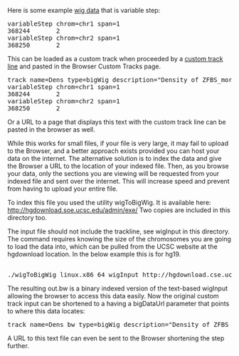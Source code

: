 Here is some example [wig data](http://genome.ucsc.edu/FAQ/FAQformat.html#format6) that is variable step:

<pre>
variableStep chrom=chr1 span=1
368244       2
variableStep chrom=chr2 span=1
368250       2
</pre>

This can be loaded as a custom track when proceeded by a [custom track line](http://genome.ucsc.edu/goldenPath/help/customTrack.html#TRACK) and pasted in the Browser Custom Tracks page.

<pre>
track name=Dens type=bigWig description="Density of ZFBS_morph overlaps" visibility=full db=hg19 autoScale=off viewLimits=0.0:20 color=165,42,42 yLineMark=1 yLineonoff=on priority=100 
variableStep chrom=chr1 span=1
368244       2
variableStep chrom=chr2 span=1
368250       2
</pre>

Or a URL to a page that displays this text with the custom track line can be pasted in the browser as well. 

While this works for small files, if your file is very large, it may fail to upload to the Browser, and a better approach exists provided you can host your data on the internet. The alternative solution is to index the data and give the Browser a URL to the location of your indexed file. Then, as you browse your data, only the sections you are viewing will be requested from your indexed file and sent over the internet.  This will increase speed and prevent from having to upload your entire file.

To index this file you used the utility wigToBigWig.  It is available here:  http://hgdownload.soe.ucsc.edu/admin/exe/ Two copies are included in this directory too.

The input file should not include the trackline, see wigInput in this directory.  The command requires knowing the size of the chromosomes you are going to load the data into, which can be pulled from the UCSC website at the hgdownload location. In the below example this is for hg19. 

<pre> 
./wigToBigWig_linux.x86_64 wigInput http://hgdownload.cse.ucsc.edu/goldenPath/hg19/bigZips/hg19.chrom.sizes out.bw
</pre>

The resulting out.bw is a binary indexed version of the text-based wigInput allowing the browser to access this data easily. Now the original custom track input can be shortened to a having a bigDataUrl parameter that points to where this data locates:

<pre>
track name=Dens_bw type=bigWig description="Density of ZFBS_morph overlaps" visibility=full db=hg19 autoScale=off viewLimits=0.0:20 color=165,42,42 yLineMark=1 yLineonoff=on priority=100 bigDataUrl=http://location/of/file/out.bw
</pre>

A URL to this text file can even be sent to the Browser shortening the step further. 





